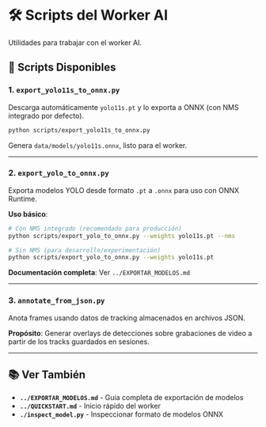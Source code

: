 # 🛠️ Scripts del Worker AI

Utilidades para trabajar con el worker AI.

## 📜 Scripts Disponibles

### 1. `export_yolo11s_to_onnx.py`

Descarga automáticamente `yolo11s.pt` y lo exporta a ONNX (con NMS integrado por defecto).

```bash
python scripts/export_yolo11s_to_onnx.py
```

Genera `data/models/yolo11s.onnx`, listo para el worker.

---

### 2. `export_yolo_to_onnx.py`

Exporta modelos YOLO desde formato `.pt` a `.onnx` para uso con ONNX Runtime.

**Uso básico**:
```bash
# Con NMS integrado (recomendado para producción)
python scripts/export_yolo_to_onnx.py --weights yolo11s.pt --nms

# Sin NMS (para desarrollo/experimentación)
python scripts/export_yolo_to_onnx.py --weights yolo11s.pt
```

**Documentación completa**: Ver `../EXPORTAR_MODELOS.md`

---

### 3. `annotate_from_json.py`

Anota frames usando datos de tracking almacenados en archivos JSON.

**Propósito**: Generar overlays de detecciones sobre grabaciones de video a partir de los tracks guardados en sesiones.

---

## 📚 Ver También

- **`../EXPORTAR_MODELOS.md`** - Guía completa de exportación de modelos
- **`../QUICKSTART.md`** - Inicio rápido del worker
- **`./inspect_model.py`** - Inspeccionar formato de modelos ONNX
